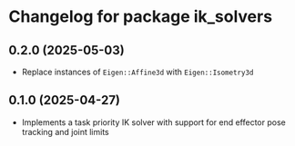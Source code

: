 # Changelog for package ik_solvers

## 0.2.0 (2025-05-03)

- Replace instances of `Eigen::Affine3d` with `Eigen::Isometry3d`

## 0.1.0 (2025-04-27)

- Implements a task priority IK solver with support for end effector pose
tracking and joint limits
